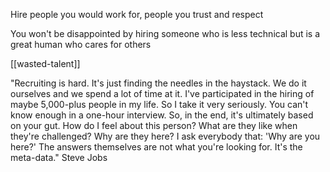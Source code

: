 ---
---


Hire people you would work for, people you trust and respect 

You won't be disappointed by hiring someone who is less technical but is a great human who cares for others

[[wasted-talent]]

"Recruiting is hard. It's just finding the needles in the haystack. We do it ourselves and we spend a lot of time at it. I've participated in the hiring of maybe 5,000-plus people in my life. So I take it very seriously. You can't know enough in a one-hour interview. So, in the end, it's ultimately based on your gut. How do I feel about this person? What are they like when they're challenged? Why are they here? I ask everybody that: 'Why are you here?' The answers themselves are not what you're looking for. It's the meta-data." Steve Jobs 

